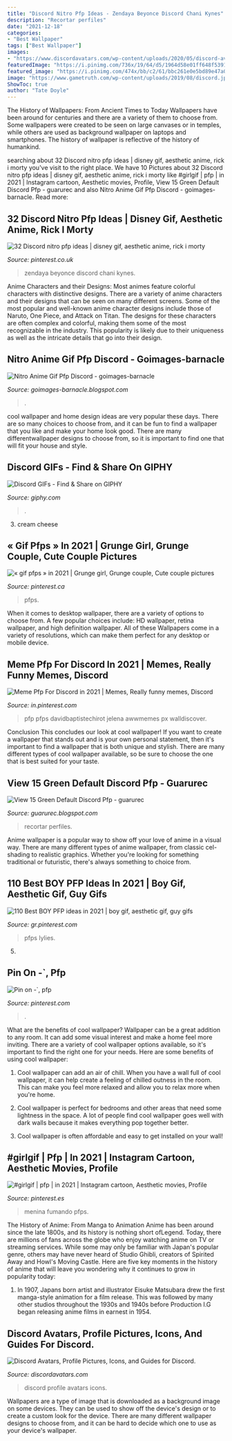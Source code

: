 ```yaml
---
title: "Discord Nitro Pfp Ideas - Zendaya Beyonce Discord Chani Kynes"
description: "Recortar perfiles"
date: "2021-12-18"
categories:
- "Best Wallpaper"
tags: ["Best Wallpaper"]
images:
- "https://www.discordavatars.com/wp-content/uploads/2020/05/discord-avatars-and-profile-pictures.png"
featuredImage: "https://i.pinimg.com/736x/19/64/d5/1964d58e01ff648f53914b34a5b7733b.jpg"
featured_image: "https://i.pinimg.com/474x/bb/c2/61/bbc261e0e5bd89e47a0966f113367e3e.jpg"
image: "https://www.gametruth.com/wp-content/uploads/2019/08/discord.jpg"
ShowToc: true
author: "Tate Doyle"
---
```



The History of Wallpapers: From Ancient Times to Today
Wallpapers have been around for centuries and there are a variety of them to choose from. Some wallpapers were created to be seen on large canvases or in temples, while others are used as background wallpaper on laptops and smartphones. The history of wallpaper is reflective of the history of humankind.

	

		
searching about 32 Discord nitro pfp ideas | disney gif, aesthetic anime, rick i morty you've visit to the right place. We have 10 Pictures about 32 Discord nitro pfp ideas | disney gif, aesthetic anime, rick i morty like #girlgif | pfp | in 2021 | Instagram cartoon, Aesthetic movies, Profile, View 15 Green Default Discord Pfp - guarurec and also Nitro Anime Gif Pfp Discord - goimages-barnacle. Read more:
		
    
## 32 Discord Nitro Pfp Ideas | Disney Gif, Aesthetic Anime, Rick I Morty

<img loading=lazy src="https://i.pinimg.com/474x/bb/c2/61/bbc261e0e5bd89e47a0966f113367e3e.jpg" onerror="this.onerror=null;this.src='https://tse4.mm.bing.net/th?id=OIP.gjwK0LUNhLHGNnnI8WOkCAAAAA&amp;pid=15.1';" alt="32 Discord nitro pfp ideas | disney gif, aesthetic anime, rick i morty">

_Source: pinterest.co.uk_

>zendaya beyonce discord chani kynes. 

	

Anime Characters and their Designs: Most animes feature colorful characters with distinctive designs.
There are a variety of anime characters and their designs that can be seen on many different screens. Some of the most popular and well-known anime character designs include those of Naruto, One Piece, and Attack on Titan. The designs for these characters are often complex and colorful, making them some of the most recognizable in the industry. This popularity is likely due to their uniqueness as well as the intricate details that go into their design.

    
## Nitro Anime Gif Pfp Discord - Goimages-barnacle

<img loading=lazy src="https://www.gametruth.com/wp-content/uploads/2019/08/discord.jpg" onerror="this.onerror=null;this.src='https://tse1.mm.bing.net/th?id=OIP.CyBqdGcXTWCXyscMvEAXYAHaDG&amp;pid=15.1';" alt="Nitro Anime Gif Pfp Discord - goimages-barnacle">

_Source: goimages-barnacle.blogspot.com_

>. 

	

cool wallpaper and home design ideas are very popular these days. There are so many choices to choose from, and it can be fun to find a wallpaper that you like and make your home look good. There are many differentwallpaper designs to choose from, so it is important to find one that will fit your house and style.

    
## Discord GIFs - Find &amp; Share On GIPHY

<img loading=lazy src="https://media.giphy.com/media/xXFmSTrN8GZMs/giphy.gif" onerror="this.onerror=null;this.src='https://tse3.mm.bing.net/th?id=OIP.6ZuZdgbp94cZXVUB9KixIgHaEK&amp;pid=15.1';" alt="Discord GIFs - Find &amp; Share on GIPHY">

_Source: giphy.com_

>. 

	

3. cream cheese 

    
## « Gif Pfps » In 2021 | Grunge Girl, Grunge Couple, Cute Couple Pictures

<img loading=lazy src="https://i.pinimg.com/736x/bb/3c/c3/bb3cc362a963a52a7453ed1790449c5d.jpg" onerror="this.onerror=null;this.src='https://tse4.mm.bing.net/th?id=OIP.HDfiQ9rIW8j3ubPoDZRijgAAAA&amp;pid=15.1';" alt="« gif pfps » in 2021 | Grunge girl, Grunge couple, Cute couple pictures">

_Source: pinterest.ca_

>pfps. 

	

When it comes to desktop wallpaper, there are a variety of options to choose from. A few popular choices include: HD wallpaper, retina wallpaper, and high definition wallpaper. All of these Wallpapers come in a variety of resolutions, which can make them perfect for any desktop or mobile device. 

    
## Meme Pfp For Discord In 2021 | Memes, Really Funny Memes, Discord

<img loading=lazy src="https://i.pinimg.com/736x/19/64/d5/1964d58e01ff648f53914b34a5b7733b.jpg" onerror="this.onerror=null;this.src='https://tse2.mm.bing.net/th?id=OIP.mdqetVi6TkmGg_6eYC6AIwHaIW&amp;pid=15.1';" alt="Meme Pfp For Discord in 2021 | Memes, Really funny memes, Discord">

_Source: in.pinterest.com_

>pfp pfps davidbaptistechirot jelena awwmemes px walldiscover. 

	

Conclusion
This concludes our look at cool wallpaper! If you want to create a wallpaper that stands out and is your own personal statement, then it's important to find a wallpaper that is both unique and stylish. There are many different types of cool wallpaper available, so be sure to choose the one that is best suited for your taste.

    
## View 15 Green Default Discord Pfp - Guarurec

<img loading=lazy src="https://i0.wp.com/support.discord.com/hc/article_attachments/4403163727639/nitro_profile_banner.png" onerror="this.onerror=null;this.src='https://tse3.mm.bing.net/th?id=OIP.txmYNJjgeVP2lBJRqD_3DgHaFo&amp;pid=15.1';" alt="View 15 Green Default Discord Pfp - guarurec">

_Source: guarurec.blogspot.com_

>recortar perfiles. 

	

Anime wallpaper is a popular way to show off your love of anime in a visual way. There are many different types of anime wallpaper, from classic cel-shading to realistic graphics. Whether you're looking for something traditional or futuristic, there's always something to choice from.

    
## 110 Best BOY PFP Ideas In 2021 | Boy Gif, Aesthetic Gif, Guy Gifs

<img loading=lazy src="https://i.pinimg.com/236x/6d/ab/c6/6dabc6bca7c5181caac0c026f1fad181.jpg" onerror="this.onerror=null;this.src='https://tse2.mm.bing.net/th?id=OIP.GtEMbbwGH1npn7e6oothwwAAAA&amp;pid=15.1';" alt="110 Best BOY PFP ideas in 2021 | boy gif, aesthetic gif, guy gifs">

_Source: gr.pinterest.com_

>pfps lylies. 

	

5.

    
## Pin On -`, Pfp

<img loading=lazy src="https://i.pinimg.com/736x/dc/4d/4c/dc4d4c59b4b96c262452e4e2778cceeb.jpg" onerror="this.onerror=null;this.src='https://tse2.mm.bing.net/th?id=OIP.m77zYmn3Cr917evqe3cJRQHaFN&amp;pid=15.1';" alt="Pin on -`, pfp">

_Source: pinterest.com_

>. 

	

What are the benefits of cool wallpaper?
Wallpaper can be a great addition to any room. It can add some visual interest and make a home feel more inviting. There are a variety of cool wallpaper options available, so it's important to find the right one for your needs. Here are some benefits of using cool wallpaper: 
1. Cool wallpaper can add an air of chill. When you have a wall full of cool wallpaper, it can help create a feeling of chilled outness in the room. This can make you feel more relaxed and allow you to relax more when you're home. 

2. Cool wallpaper is perfect for bedrooms and other areas that need some lightness in the space. A lot of people find cool wallpaper goes well with dark walls because it makes everything pop together better. 

3. Cool wallpaper is often affordable and easy to get installed on your wall!

    
## #girlgif | Pfp | In 2021 | Instagram Cartoon, Aesthetic Movies, Profile

<img loading=lazy src="https://i.pinimg.com/736x/fa/da/b1/fadab1cedfbfbe9acaad6f5ac9c748f2.jpg" onerror="this.onerror=null;this.src='https://tse2.mm.bing.net/th?id=OIP.sQt29UtACZVTPivGrBaoQQAAAA&amp;pid=15.1';" alt="#girlgif | pfp | in 2021 | Instagram cartoon, Aesthetic movies, Profile">

_Source: pinterest.es_

>menina fumando pfps. 

	

The History of Anime: From Manga to Animation
Anime has been around since the late 1800s, and its history is nothing short ofLegend. Today, there are millions of fans across the globe who enjoy watching anime on TV or streaming services. While some may only be familiar with Japan's popular genre, others may have never heard of Studio Ghibli, creators of Spirited Away and Howl's Moving Castle. Here are five key moments in the history of anime that will leave you wondering why it continues to grow in popularity today:
1) In 1907, Japans born artist and illustrator Eisuke Matsubara drew the first manga-style animation for a film release. This was followed by many other studios throughout the 1930s and 1940s before Production I.G began releasing anime films in earnest in 1954.

    
## Discord Avatars, Profile Pictures, Icons, And Guides For Discord.

<img loading=lazy src="https://www.discordavatars.com/wp-content/uploads/2020/05/discord-avatars-and-profile-pictures.png" onerror="this.onerror=null;this.src='https://tse1.mm.bing.net/th?id=OIP.MxtsCo5Ys5YfcE5r6-QnggHaD4&amp;pid=15.1';" alt="Discord Avatars, Profile Pictures, Icons, and Guides for Discord.">

_Source: discordavatars.com_

>discord profile avatars icons. 

	

Wallpapers are a type of image that is downloaded as a background image on some devices. They can be used to show off the device's design or to create a custom look for the device. There are many different wallpaper designs to choose from, and it can be hard to decide which one to use as your device's wallpaper.

